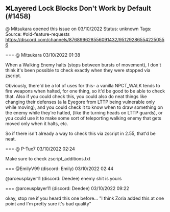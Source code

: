 ## ❌Layered Lock Blocks Don't Work by Default (#1458)
@ Mitsukara opened this issue on 03/10/2022
Status: unknown
Tags: 
Source: #old-feature-requests https://discord.com/channels/876899628556091432/951292865542250556


=== @ Mitsukara 03/10/2022 01:38

When a Walking Enemy halts (stops between bursts of movement), I don't think it's been possible to check exactly when they were stopped via zscript.

Obviously, there'd be a lot of uses for this- a vanilla NPCT_WALK tends to fire weapons when halted, for one thing, so it'd be good to be able to check that. Also if you could check this, you could also do neat things like changing their defenses (a la Eyegore from LTTP being vulnerable only while moving), and you could check it to know when to draw something on the enemy while they're hatled, (like the turning heads on LTTP guards), or you could use it to make some sort of teleporting walking enemy that gets moved only when it halts, etc.

So if there isn't already a way to check this via zscript in 2.55, that'd be neat.

=== @ P-Tux7 03/10/2022 02:24

Make sure to check zscript_additions.txt

=== @EmilyV99 (discord: Emily) 03/10/2022 02:44

@arceusplayer11 (discord: Deedee) enemy shit is yours

=== @arceusplayer11 (discord: Deedee) 03/10/2022 09:22

okay, stop me if you heard this one before...
"I think Zoria added this at one point and I'm pretty sure it's bad quality"
